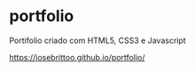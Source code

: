 # portfolio

Portifolio criado com HTML5, CSS3 e Javascript

https://josebrittoo.github.io/portfolio/
